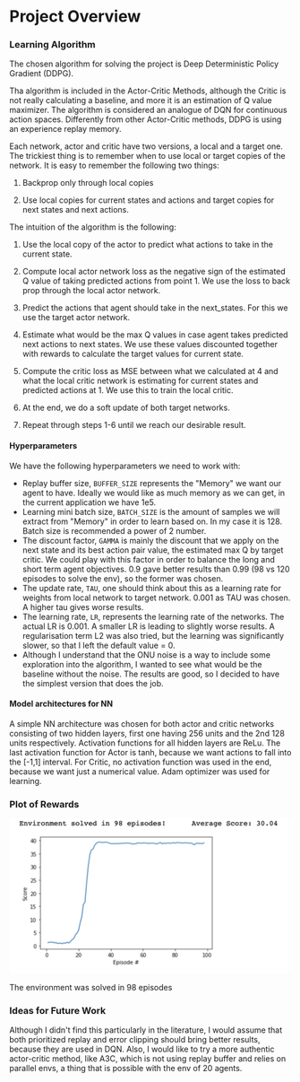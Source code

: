 # Project Overview

### Learning Algorithm

The chosen algorithm for solving the project is Deep Deterministic Policy Gradient (DDPG).

Tha algorithm is included in the Actor-Critic Methods, although the Critic is not really calculating a baseline, and more it is an estimation of Q value maximizer.
The algorithm is considered an analogue of DQN for continuous action spaces.
Differently from other Actor-Critic methods, DDPG is using an experience replay memory. 

Each network, actor and critic have two versions, a local and a target one. 
The trickiest thing is to remember when to use local or target copies of the network.
It is easy to remember the following two things: 

1. Backprop only through local copies  

2. Use local copies for current states and actions and target copies for next states and next actions.


The intuition of the algorithm is the following:

1. Use the local copy of the actor to predict what actions to take in the current state.

2. Compute local actor network loss as the negative sign of the estimated Q value of taking predicted actions from point 1. We use the loss to back prop through the local actor network.

3. Predict the actions that agent should take in the next_states. For this we use the target actor network. 

4. Estimate what would be the max Q values in case agent takes predicted next actions to next states. 
We use these values discounted together with rewards to calculate the target values for current state.

5. Compute the critic loss as MSE between what we calculated at 4 and what the local critic network is estimating for current states and predicted actions at 1.
We use this to train the local critic.

6. At the end, we do a soft update of both target networks.

7. Repeat through steps 1-6 until we reach our desirable result.

#### Hyperparameters

We have the following hyperparameters we need to work with:
* Replay buffer size, `BUFFER_SIZE` represents the "Memory" we want our agent to have. Ideally we would like as much memory as we can get, in the current application we have 1e5. 
* Learning mini batch size, `BATCH_SIZE` is the amount of samples we will extract from "Memory" in order to learn based on. In my case it is 128. Batch size is recommended a power of 2 number.
* The discount factor, `GAMMA` is mainly the discount that we apply on the next state and its best action pair value, the estimated max Q by target critic. We could play with this factor in order to balance the long and short term agent objectives. 0.9 gave better results than 0.99 (98 vs 120 episodes to solve the env), so the former was chosen.
* The update rate, `TAU`, one should think about this as a learning rate for weights from local network to target network. 0.001 as TAU was chosen. A higher tau gives worse results.
* The learning rate, `LR`, represents the learning rate of the networks. The actual LR is 0.001. A smaller LR is leading to slightly worse results. A regularisation term L2 was also tried, but the learning was significantly slower, so that I left the default value = 0.
* Although I understand that the ONU noise is a way to include some exploration into the algorithm, I wanted to see what would be the baseline without the noise. The results are good, so I decided to have the simplest version that does the job.


#### Model architectures for NN
A simple NN architecture was chosen for both actor and critic networks consisting of two hidden layers, first one having 256 units and the 2nd 128 units respectively.
Activation functions for all hidden layers are ReLu. The last activation function for Actor is tanh, because we want actions to fall into the [-1,1] interval. For Critic, no activation function was used in the end, because we want just a numerical value.
Adam optimizer was used for learning.


### Plot of Rewards

![RewardsPlot](results1.png) 

The environment was solved in 98 episodes

### Ideas for Future Work
Although I didn't find this particularly in the literature, I would assume that both prioritized replay and  error clipping should bring better results, because they are used in DQN.
Also, I would like to try a more authentic actor-critic method, like A3C, which is not using replay buffer and relies on parallel envs, a thing that is possible with the env of 20 agents.


